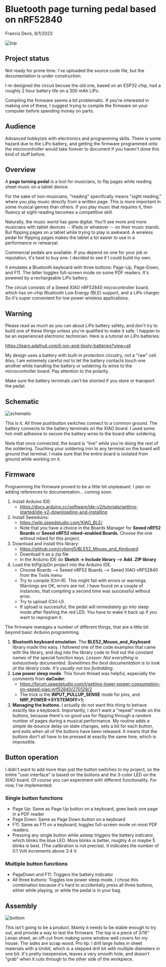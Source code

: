 # Bluetooth page turning pedal based on nRF52840

Francis Deck, 8/1/2023

![top](img/top.png)

## Project status

Not ready for prime time. I've uploaded the source code file, but the documentation is under construction.

I re-designed the circuit becuse the old one, based on an ESP32 chip, had a roughly 2 hour battery life on a 300 mAh LiPo.

Compiling the firmware seems a bit problematic. If you're interested in making one of these, I suggest trying to compile the firmware on your computer before spending money on parts.

## Audience

Advanced hobbyists with electronics and programming skills. There is some hazard due to the LiPo battery, and getting the firmware programmed onto the microcontroller would take forever to document if you haven't done this kind of stuff before.

## Overview

A **page turning pedal** is a tool for musicians, to flip pages while reading sheet music on a tablet device. 

For the sake of non-musicians, "reading" specifically means "sight reading," where you play music directly from a written page. This is more important in some musical genres than others. If you play music that requires it, then fluency at sight-reading becomes a competitive skill.

Naturally, the music world has gone digital. You'll see more and more musicians with tablet devices -- iPads or whatever -- on their music stands. But flipping pages on a tablet while trying to play is awkward. A wireless pedal for flipping pages makes the tablet a lot easier to use in a performance or rehearsal.

Commercial pedals are available. If you depend on one for your job or reputation, it's best to buy one. I decided to see if I could build my own.

It emulates a Bluetooth keyboard with three buttons: Page-Up, Page-Down, and F11. The latter toggles full-screen mode on some PDF readers. It's powered by a rechargeable LiPo battery. 

The circuit consists of a Seeed XIAO nRF52840 microcontroller board, which has on-chip Bluetooth Low Energy (BLE) support, and a LiPo charger. So it's super convenient for low power wireless applications.

## Warning

Please read as much as you can about LiPo battery safety, and don't try to build one of these things unless you're qualified to make it safe. I happen to be an experienced electronic technician. Here is a tutorial on LiPo batteries:

https://learn.adafruit.com/li-ion-and-lipoly-batteries?view=all
	
My design uses a battery with built-in protection circuitry, not a "raw" cell. Also, I am extremely careful not to let the battery contacts touch one another while handling the battery or soldering its wires to the microcontroller board. Pay attention to the polarity.

Make sure the battery terminals can't be shorted if you store or transport the pedal.

## Schematic

![schematic](./img/schematic.png)

This is it. All three pushbutton switches connect to a common ground. The battery connects to the battery terminals on the XIAO board. I used some hot-melt adhesive to secure the battery wires to the board after soldering.

Note that once connected, the board is "live" while you're doing the rest of the soldering. Touching your soldering iron to any terminal on the board will ground that terminal. I make sure that the entire board is isolated from ground while working on it.

## Firmware

Programming the firmware proved to be a little bit unpleasant. I plan on adding references to documentation... coming soon.

1. Install Arduino IDE:
	* https://docs.arduino.cc/software/ide-v2/tutorials/getting-started/ide-v2-downloading-and-installing
2. Install Seeeduino:
	* https://wiki.seeedstudio.com/XIAO_BLE/
	* Note that you have a choice in the Boards Manager for **Seeed nRF52 Boards** or **Seeed nRF52 mbed-enabled Boards**. Choose the one without mbed for this project.
3. Download and install this library:
	* https://github.com/cyborg5/BLE52_Mouse_and_Keyboard
	* Download it as a zip file
	* In the Arduino IDE do **Sketch -> Include library --> Add .ZIP library**
4. Load the btPgUpDn project into the Arduino IDE.
	* Choose Boards --> Seeed nRF52 Boards --> Seeed XIAO nRF52840 from the Tools menu
	* Try to compile (Ctrl-R). This might fail with errors or warnings. Warnings are OK, errors are not. I have found on a couple of instances, that compiling a second time was successful without error.
	* Try to upload (Ctrl-U). 
	* If upload is successful, the pedal will immediately go into sleep mode after flashing the red LED. You have to wake it back up if you want to reprogram it.
	
The firmware manages a number of different things, that are a little bit beyond basic Arduino programming.

1. **Bluetooth keyboard emulation**. The **BLE52_Mouse_and_Keyboard** library made this easy. I followed one of the code examples that came with the library, and dug into the library code to find out the constant names of the special function keys. *Lesson: Not everything is exhaustively documented. Sometimes the best documentation is to look at the library code. It's usually not too forbidding*.
2. **Low power sleep mode**. This forum thread was helpful, especially the comments from **daCoder**:
	* https://forum.seeedstudio.com/t/getting-lower-power-consumption-on-seeed-xiao-nrf52840/270129/2
	* The trick is the **INPUT_PULLUP_SENSE** mode for pins, and **NRF_POWER->SYSTEMOFF=1;**
3. **Managing the buttons.** I actually do not want this thing to behave exactly like a keyboard. Importantly, I don't want a "repeat" mode on the buttons, because there's no good use for flipping through a random number of pages during a musical performance. My routine adds a simple de-bounce delay on state changes, sets a bit for each button, and exits when all of the buttons have been released. It means that the buttons don't all have to be pressed at exactly the same time, which is impossible.
	

## Button operation

I didn't want to add more than just the button switches to my project, so the entire "user interface" is based on the buttons and the 3-color LED on the XIAO board. Of course you can experiment with different functionality. For now, I've implemented:

### Single button functions

* Page Up: Same as Page Up button on a keyboard, goes back one page in a PDF reader
* Page Down: Same as Page Down button on a keyboard
* F11: Same as F11 on a keyboard, toggles full-screen mode on most PDF readers.
* Pressing any single button while asleep triggers the battery indicator, which blinks the blue LED. More blinks is better, roughly 4 or maybe 5 blinks is best. (The calibration is not precise). It indicates the number of 0.1 Volt increments above 3.4 V.

### Multiple button functions

* PageDown and F11: Triggers the battery indicator
* All three buttons: Toggles low power sleep mode. I chose this combination because it's hard to accidentally press all three buttons, either while playing, or while the pedal is in your bag.

## Assembly

![bottom](./img/bottom.png)

This isn't going to be a product. Mainly it needs to be stable enough to try out, and provide a way to test the firmware. The top is a piece of 3/16" Lexan sheet, an off-cut from making some window well covers for my house. The sides are scrap wood. Pro tip: I drill large holes in sheet materials with a Unibit, which is a stepped drill bit with multiple diameters in one bit. It's pretty inexpensive, leaves a very smooth hole, and doesn't "grab" when it cuts through to the other side of the workpiece.